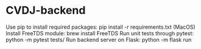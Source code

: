 # CVDJ-backend

Use pip to install required packages: pip install -r requirements.txt
(MacOS) Install FreeTDS module: brew install FreeTDS
Run unit tests through pytest: python -m pytest tests/
Run backend server on Flask: python -m flask run